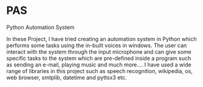 # PAS
Python Automation System

In these Project, I have tried creating an automation system in Python which performs some tasks using the in-built voices in windows. The user can interact with the system through the input microphone and can give some specific tasks to the system which are pre-defined inside a program such as sending an e-mail, playing music and much more....
I have used a wide range of libraries in this project such as speech recognition, wikipedia, os, web browser, smtplib, datetime and pyttsx3 etc.
